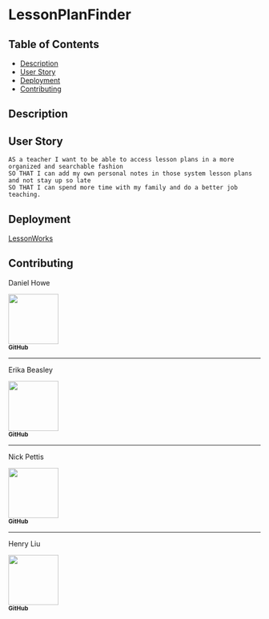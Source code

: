 # LessonPlanFinder

## Table of Contents
- [Description](#description)
- [User Story](#user-story)
- [Deployment](#deployment)
- [Contributing](#contributing)

## Description

## User Story
```
AS a teacher I want to be able to access lesson plans in a more organized and searchable fashion
SO THAT I can add my own personal notes in those system lesson plans and not stay up so late
SO THAT I can spend more time with my family and do a better job teaching.  
```

## Deployment

[LessonWorks](https://lessonworks.herokuapp.com/)

## Contributing

Daniel Howe

[<img src="https://avatars2.githubusercontent.com/u/64825652?s=460&v=4" width="100px;"/><br /><sub><b>GitHub</b></sub>](https://github.com/easyacres)<br />

-----

Erika Beasley

[<img src="https://avatars0.githubusercontent.com/u/65298769?s=400&v=4" width="100px;"/><br /><sub><b>GitHub</b></sub>](https://github.com/erikabeasley)<br />

-----

Nick Pettis

[<img src="https://avatars3.githubusercontent.com/u/65740432?s=400&u=cbc4dfe00d36a694ef79deeab5d06aa877035a70&v=4" width="100px;"/><br /><sub><b>GitHub</b></sub>](https://github.com/pettisnick)<br />

-----

Henry Liu

[<img src="https://avatars1.githubusercontent.com/u/65514938?s=460&u=6aed757ff7dc46aa6f1ef504d6cce7d40f261db0&v=4" width="100px;"/><br /><sub><b>GitHub</b></sub>](https://github.com/hl748)<br />
